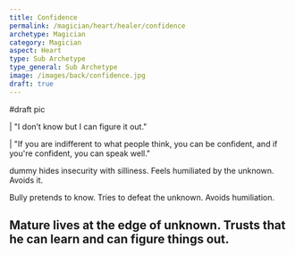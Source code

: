 ```yaml
---
title: Confidence
permalink: /magician/heart/healer/confidence
archetype: Magician
category: Magician
aspect: Heart
type: Sub Archetype
type_general: Sub Archetype
image: /images/back/confidence.jpg
draft: true
---
```

#draft pic  
  
| "I don’t know but I can figure it out."  
  
| "If you are indifferent to what people think, you can be confident, and if you're confident, you can speak well."  
  
dummy hides insecurity with silliness. Feels humiliated by the unknown. Avoids it.   
  
Bully pretends to know. Tries to defeat the unknown. Avoids humiliation.   
  
Mature lives at the edge of unknown. Trusts that he can learn and can figure things out. 
---
